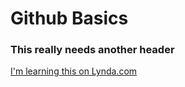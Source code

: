 Github Basics
=============

### This really needs another header

[I'm learning this on Lynda.com](http://www.lynda.com)
